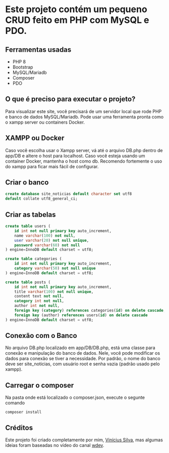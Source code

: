 # Este projeto contém um pequeno CRUD feito em PHP com MySQL e PDO.
## Ferramentas usadas
* PHP 8
* Bootstrap
* MySQL/Mariadb
* Composer
* PDO
## O que é preciso para executar o projeto?
Para visualizar este site, você precisará de um servidor local que rode PHP e banco de dados MySQL/Mariadb. Pode usar uma ferramenta pronta como o xampp server ou containers Docker.
## XAMPP ou Docker
Caso você escolha usar o Xampp server, vá até o arquivo DB.php dentro de app/DB e altere o host para localhost. Caso você esteja usando um container Docker, mantenha o host como db. Recomendo fortemente o uso do xampp para ficar mais fácil de configurar.
## Criar o banco
```sql
create database site_noticias default character set utf8
default collate utf8_general_ci;
```
## Criar as tabelas
```sql
create table users (
	id int not null primary key auto_increment,
	name varchar(100) not null,
	user varchar(20) not null unique,
	password varchar(60) not null
) engine=InnoDB default charset = utf8;

create table categories (
	id int not null primary key auto_increment,
	category varchar(50) not null unique
) engine=InnoDB default charset = utf8;

create table posts (
	id int not null primary key auto_increment,
	title varchar(100) not null unique,
	content text not null,
	category int not null,
	author int not null,
	foreign key (category) references categories(id) on delete cascade,
	foreign key (author) references users(id) on delete cascade
) engine=InnoDB default charset = utf8;
```
## Conexão com o Banco
No arquivo DB.php localizado em app/DB/DB.php, está uma classe para conexão e manipulação do banco de dados. Nele, você pode modificar os dados para conexão se tiver a necessidade. Por padrão, o nome do banco deve ser site_noticias, com usuário root e senha vazia (padrão usado pelo xampp).
## Carregar o composer
Na pasta onde está localizado o composer.json, execute o segunte comando
```shell
composer install 
```
## Créditos
Este projeto foi criado completamente por mim, [Vinícius Silva](https://www.linkedin.com/in/viníciussilva946191193
), mas algumas ideias foram baseadas no vídeo do canal [wdev](https://www.youtube.com/watch?v=uG64BgrlX7o).
